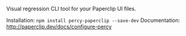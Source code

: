 Visual regression CLI tool for your Paperclip UI files.

Installation: `npm install percy-paperclip --save-dev`
Documentation: http://paperclip.dev/docs/configure-percy

